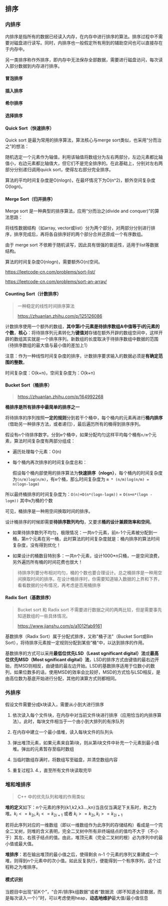 ## 排序

### 内排序

内排序是指所有的数据已经读入内存，在内存中进行排序的算法。排序过程中不需要对磁盘进行读写。同时，内排序也一般假定所有用到的辅助空间也可以直接存在于内存中。

另一类排序称作外排序，即内存中无法保存全部数据，需要进行磁盘访问，每次读入部分数据到内存进行排序。

#### 冒泡排序



#### 插入排序



#### 希尔排序



#### 选择排序



#### Quick Sort（快速排序）

Quick sort 是最为常用的排序算法，算法核心与merge sort类似，也采用“分而治之”的想法：

随机选定一个元素作为轴值，利用该轴值将数组分为左右两部分，左边元素都比轴值小，右边元素都比轴值大，但它们不是完全排序的。在此基础上，分别对左右两部分分别递归调用quick sort，使得左右部分完全排序。

算法的平均时间复杂度是O(nlogn)，在最坏情况下为O(n^2)，额外空间复杂度O(logn)。

#### Merge Sort（归并排序）

Merge sort 是一种典型的排序算法，应用“分而治之(divide and conquer)”的算法思路：

将线性数据结构（如array, vector或list）分为两个部分，对两部分分别进行排序，排序完成后，再将各自排序好的两个部分合并还原成一个有序数组。

由于 merge sort 不依赖于随机读写，因此具有很强的普适性，适用于list等数据结构。

算法的时间复杂度O(nlogn)，需要额外O(n)空间。

https://leetcode-cn.com/problems/sort-list/

https://leetcode-cn.com/problems/sort-an-array/

#### Counting Sort（计数排序）

> 一种稳定的线性时间排序算法
>
> https://zhuanlan.zhihu.com/p/125126086

计数排序使用一个额外的数组，**其中第i个元素是待排序数组A中值等于i的元素的个数**，**核心**：将待排序列元素转化为**键值对**存储在额外开辟的数组空间中，这样开辟的数组其实就是一个排序序列。新数组的长度取决于待排序数组中数据的范围（待排序数组的最大值与最小值的差加上1）

注意：作为一种线性时间复杂度的排序，计数排序要求输入的数据必须是**有确定范围的整数**。

时间复杂度：O(k+n)，空间复杂度为：O(k+n)

#### Bucket Sort（桶排序）

> https://zhuanlan.zhihu.com/p/164992268

**桶排序是所有排序中最简单的排序之一**

将待排序的序列按照**一定的规则**分到若干个桶中，每个桶内的元素再进行**桶内排序**（借助另一种排序方法，或者递归），最后遍历所有的桶得到排序序列。

假设有`n`个待排序数字。分到`m`个桶中，如果分配均匀这样平均每个桶有`n/m`个元素，算法时间复杂度有两部分组成：

- 遍历处理每个元素：O(n)

- 每个桶内再次排序的时间复杂度总和：

  假设每个桶内部使用的排序算法为**快速排序（nlogn）**，每个桶内的时间复杂度为`(n/m)log(n/m)`，有`m`个桶，那么时间复杂度为 `m * (n/m)log(n/m) = n(logn-logm)`

所以最终桶排序的时间复杂度为：`O(n)+O(n*(logn-logm))` = `O(n+n*(logn -logm))` 其中`m`为桶的个数

可见，桶排序是一种用空间换取时间的排序。

设计桶排序的时候即需要**待排序数列均匀**，又要求**桶的设计兼顾效率和空间**。

- 如果待排序数列不均匀，极限情况：一共n个元素，前n-1个元素被分配到一桶，第n个元素在另一桶，此时算法的时间复杂度就是：桶内排序的算法时间复杂度，没有得到优化！

- 如果设计的桶数目特别多：一共n个元素，设计1000*n只桶，一是空间浪费，另外遍历所有桶的时间花费也很大！

> 待排序列要分布相对均匀，桶的个数也要合理设计。总之桶排序是一种用空间换取时间的排序。在设计桶排序时，你需要知道输入数据的上界和下界，看看数据的分布情况，再考虑是否用桶排序

#### Radix Sort（基数排序）

> Bucket sort 和 Radix sort 不需要进行数据之间的两两比较，但是需要事先知道数组的一些具体情况。
>
> https://www.jianshu.com/p/a1012fab9161

基数排序（Radix Sort）属于分配式排序，又称"桶子法"（Bucket Sort或Bin Sort），将待排序元素按一定规则分配到某些”桶“中，以达到排序的作用。

基数排序的方式可以采用**最低位优先LSD（Least sgnificant digital）法**或**最高位优先MSD（Most sgnificant digital）法**，LSD的排序方式由键值的最右边开始，而MSD则相反，由键值的最左边开始。LSD的基数排序适用于位数小的数列，如果位数多的话，使用MSD的效率会比较好，MSD的方式恰与LSD相反，是由高位数为基底开始进行分配，其他的演算方式则都相同。

### 外排序

假设文件需要分成k块读入，需要从小到大进行排序

1. 依次读入每个文件块，在内存中对当前文件块进行排序（应用恰当的内排序算法）。此时，每块文件相当于一个由小到大排列的有序队列

2. 在内存中建立一个最小值堆，读入每块文件的队列头

3. 弹出堆顶元素，如果元素来自第i块，则从第i块文件中补充一个元素到最小值堆。弹出的元素暂存至临时数组

4. 当临时数组存满时，将数组写至磁盘，并清空数组内容

5. 重复过程3. 4.，直至所有文件块读取完毕

### 堆和堆排序

> C++ 中的优先队列和堆的作用类似

**堆的定义**如下：n个元素的序列{k1,k2,k3...,kn}当且仅当满足下关系时，称之为堆。$k_i <= k_{2i}, k_i <= k_{2i+1}$ 或者 $k_i >= k_{2i}, k_i >= k_{2i+1}$

若将此序列对应的一维数组（即以一维数组作为此序列的存储结构）看成是一个完全二叉树，则堆的含义表明，完全二叉树中所有非终端结点的值均不大于（不小于）其左、右孩子结点的值。由此，堆顶元素（完全二叉树的根）必为序列中的最小值或最大值。

**堆排序**：若在输出堆顶的最小值之后，使得剩余 n-1 个元素的序列又重建成一个堆，则得到n个元素中的次小值。如此反复执行，便能得到一个有序序列，这个过程称之为堆排序。

#### 模式识别

当题目中出现“前K个”，“合并/排序k组数据”或者“数据流（即不知道全部数据，而是每次读入一个）”时，可以考虑使用heap，**动态地维护**最大值/最小值信息



